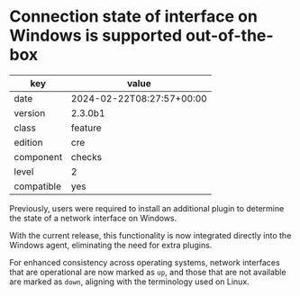 [//]: # (werk v2)
# Connection state of interface on Windows is supported out-of-the-box

key        | value
---------- | ---
date       | 2024-02-22T08:27:57+00:00
version    | 2.3.0b1
class      | feature
edition    | cre
component  | checks
level      | 2
compatible | yes

Previously, users were required to install an additional plugin to 
determine the state of a network interface on Windows.

With the current release, this functionality is now integrated directly into the 
Windows agent, eliminating the need for extra plugins. 

For enhanced consistency across operating systems, network interfaces that are 
operational are now marked as `up`, and those that are not available are marked 
as `down`, aligning with the terminology used on Linux.
